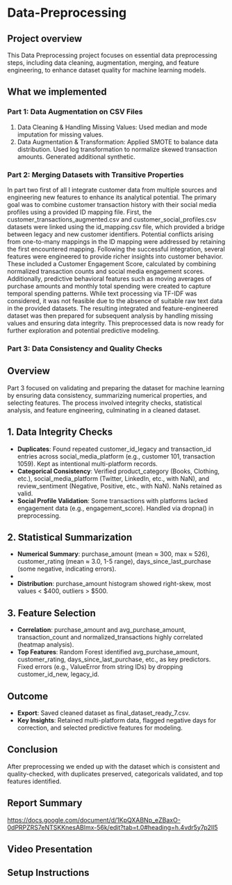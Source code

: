 # Data-Preprocessing
## Project overview
This Data Preprocessing project focuses on essential data preprocessing steps, including data cleaning, augmentation, merging, and feature engineering, to enhance dataset quality for machine learning models. 
## What we implemented 
### Part 1: Data Augmentation on CSV Files
1. Data Cleaning & Handling Missing Values: Used median and mode imputation for missing values.
2. Data Augmentation & Transformation:
Applied SMOTE to balance data distribution.
Used log transformation to normalize skewed transaction amounts.
Generated additional synthetic.

### Part 2: Merging Datasets with Transitive Properties
In  part two first of all I integrate customer data from multiple sources and engineering new features to enhance its analytical potential. The primary goal was to combine customer transaction history with their social media profiles using a provided ID mapping file.
First, the customer_transactions_augmented.csv and customer_social_profiles.csv datasets were linked using the id_mapping.csv file, which provided a bridge between legacy and new customer identifiers. Potential conflicts arising from one-to-many mappings in the ID mapping were addressed by retaining the first encountered mapping.
Following the successful integration, several features were engineered to provide richer insights into customer behavior. These included a Customer Engagement Score, calculated by combining normalized transaction counts and social media engagement scores. Additionally, predictive behavioral features such as moving averages of purchase amounts and monthly total spending were created to capture temporal spending patterns. While text processing via TF-IDF was considered, it was not feasible due to the absence of suitable raw text data in the provided datasets.
The resulting integrated and feature-engineered dataset was then prepared for subsequent analysis by handling missing values and ensuring data integrity. This preprocessed data is now ready for further exploration and potential predictive modeling.

### Part 3: Data Consistency and Quality Checks


## Overview
Part 3 focused on validating and preparing the dataset for machine learning by ensuring data consistency, summarizing numerical properties, and selecting features. The process involved integrity checks, statistical analysis, and feature engineering, culminating in a cleaned dataset.

## 1. Data Integrity Checks
* **Duplicates**: Found repeated customer_id_legacy and transaction_id entries across social_media_platform (e.g., customer 101, transaction 1059). Kept as intentional multi-platform records.
* **Categorical Consistency**: Verified product_category (Books, Clothing, etc.), social_media_platform (Twitter, LinkedIn, etc., with NaN), and review_sentiment (Negative, Positive, etc., with NaN). NaNs retained as valid.
* **Social Profile Validation**: Some transactions with platforms lacked engagement data (e.g., engagement_score). Handled via dropna() in preprocessing.

## 2. Statistical Summarization

* **Numerical Summary**: purchase_amount (mean ≈ 300, max ≈ 526), customer_rating (mean ≈ 3.0, 1-5 range), days_since_last_purchase (some negative, indicating errors).
* 
* **Distribution**: purchase_amount histogram showed right-skew, most values < $400, outliers > $500.

## 3. Feature Selection
* **Correlation**: purchase_amount and avg_purchase_amount, transaction_count and normalized_transactions highly correlated (heatmap analysis).
* **Top Features**: Random Forest identified avg_purchase_amount, customer_rating, days_since_last_purchase, etc., as key predictors. Fixed errors (e.g., ValueError from string IDs) by dropping customer_id_new, legacy_id.

## Outcome
* **Export**: Saved cleaned dataset as final_dataset_ready_7.csv.
* **Key Insights**: Retained multi-platform data, flagged negative days for correction, and selected predictive features for modeling.

## Conclusion

After preprocessing we ended up with  the dataset which is consistent and quality-checked, with duplicates preserved, categoricals validated, and top features identified.

## Report Summary
https://docs.google.com/document/d/1KpQXABNp_eZBaxO-0dPRPZRS7eNTSKKnesABlmx-56k/edit?tab=t.0#heading=h.4vdr5y7p2ll5

## Video Presentation

## Setup Instructions
